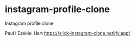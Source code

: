 # instagram-profile-clone
Instagram profile clone


Paul i Ezekiel Hart
https://slick-instagram-clone.netlify.app/
 
